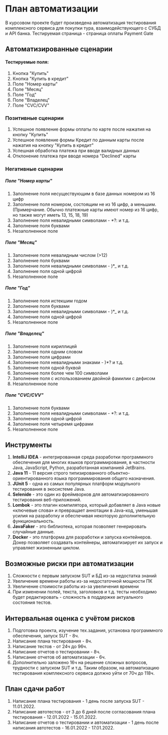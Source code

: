 # План автоматизации
В курсовом проекте будет произведена автоматизация тестирования комплексного сервиса для покупки тура,
взаимодействующего с СУБД и API банка.
Тестируемая страница - страница оплаты Payment Gate

## Автоматизированные сценарии
#### Тестируемые поля:
1. Кнопка "Купить"
2. Кнопка "Купить в кредит"
3. Поле "Номер карты"
4. Поле "Месяц"
5. Поле "Год"
6. Поле "Владелец"
7. Поле "CVC/CVV"

### Позитивные сценарии
1. Успешное появление формы оплаты по карте после нажатия на кнопку "Купить"
2. Успешное появление формы Кредит по данным карты после нажатия на кнопку "Купить в кредит"
3. Успешная обработка платежа при вводе валидных данных
4. Отклонение платежа при вводе номера "Declined" карты

### Негативные сценарии
##### Поле "Номер карты"
1. Заполнение поля несуществующим в базе данных номером из 16 цифр
2. Заполнение поля номером, состоящим не из 16 цифр, а меньшим. (Примерчание. Обычно платежные карты имеют номер из 16 цифр, но также могут иметь 13, 15, 18, 19)
3. Заполнение поля невалидными символами - *?: и т.д.
4. Заполнение поля буквами
5. Незаполненное поле
##### Поле "Месяц"
1. Заполнение поля невалидным числом (>12)
2. Заполнение поля буквами
3. Заполнение поля невалидными символами - )*_ и т.д.
4. Заполнение поля одной цифрой
5. Незаполненное поле
##### Поле "Год"
1. Заполнение поля истекшим годом
2. Заполнение поля буквами
3. Заполнение поля невалидными символами - )*_ и т.д.
4. Заполнение поля одной цифрой
5. Незаполненное поле
##### Поле "Владелец"
1. Заполнение поля кириллицей
2. Заполнение поля одним словом
3. Заполнение поля цифрами
4. Заполнение поля невалидными знаками - )*? и т.д.
5. Заполнение поля одной буквой
6. Заполнение поля более чем 100 символами
7. Заполнение поля с использованием двойной фамилии с дефисом
8. Незаполненное поле
##### Поле "CVC/CVV"
1. Заполнение поля буквами
2. Заполнение поля невалидными символами - *?: и т.д.
3. Заполнение поля одной цифрой
4. Заполнение поля четыремя цифрами
5. Незаполненное поле

## Инструменты
1. **IntelliJ IDEA** - интегрированная среда разработки программного обеспечения для многих языков программирования, в частности Java, JavaScript, Python, разработанная компанией JetBrains.
2. **Java 11** - 11 версия строго типизированного объектно-ориентированного языка программирования общего назначения.
3. **JUnit 5** - одна из самых популярных платформ модульного тестирования в экосистеме Java.
4. **Selenide** - это один из фреймворков для автоматизированного тестирования веб-приложений.
5. **Lombok** - это плагин компилятора, который добавляет в Java новые «ключевые слова» и превращает аннотации в Java-код, уменьшая усилия на разработку и обеспечивая некоторую дополнительную функциональность.
6. **JavaFaker** - это библиотека, которая позволяет генерировать случайные данные.
7. **Docker** - это платформа для разработки и запуска контейнеров. Докер позволяет создавать контейнеры, автоматизирует их запуск и управляет жизненным циклом.

## Возможные риски при автоматизации
1. Сложности с первым запуском SUT и БД из-за недостатка знаний
2. Увеличение времени работы из-за недостаточной мощности ПК
3. Увеличение стоимости работы из-за увеличения времени
4. При изменении полей, текста, заголовков и т.д. тесты необходимо будет редактировать - сложность в поддержке актуального состояния тестов.

## Интервальная оценка с учётом рисков
1. Подготовка проекта, изучение тех.задания, установка программного обеспечения, запуск SUT - 8ч.
2. Написание плана тестирования - 8ч.
3. Написание тестов - от 24ч до 96ч.
4. Написание отчетов о тестировании - 8ч.
5. Написание отчетов об автоматизации - 6ч.
6. Дополнительно заложено 16ч на решение сложных вопросов, трудности с запуском SUT и т.д.
   Таким образом, на автоматизацию тестирования комплексного сервиса должно уйти от 70ч до 118ч.

## План сдачи работ
1. Написание плана тестирования - 1 день после запуска SUT - 11.01.2022.
2. Написание автотестов - от 3 до 6 дней после согласования плана тестирования - 12.01.2022 - 15.01.2022.
3. Написание отчетов о тестировании и автоматизации - 1 день после написания автотестов - 16.01.2022 - 17.01.2022.
